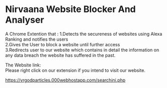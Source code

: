 # Nirvaana Website Blocker And Analyser

A Chrome Extention that :
1.Detects the secureness of websites using Alexa Ranking and notifies the users\
2.Gives the User to block a website until further access\
3.Redirects user to our website which contains in detail the information on any data breach the website has suffered in the past.

The Website link:\
Please right click on our extension if you intend to visit our website.

https://vrgodparticles.000webhostapp.com/searchini.php

